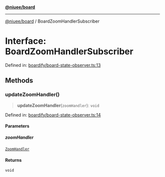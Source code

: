 [**@niuee/board**](../README.md)

***

[@niuee/board](../globals.md) / BoardZoomHandlerSubscriber

# Interface: BoardZoomHandlerSubscriber

Defined in: [boardify/board-state-observer.ts:13](https://github.com/niuee/board/blob/e6c1edcccf6525a0cc9088782c7c4653e837f533/src/boardify/board-state-observer.ts#L13)

## Methods

### updateZoomHandler()

> **updateZoomHandler**(`zoomHandler`): `void`

Defined in: [boardify/board-state-observer.ts:14](https://github.com/niuee/board/blob/e6c1edcccf6525a0cc9088782c7c4653e837f533/src/boardify/board-state-observer.ts#L14)

#### Parameters

##### zoomHandler

[`ZoomHandler`](ZoomHandler.md)

#### Returns

`void`
